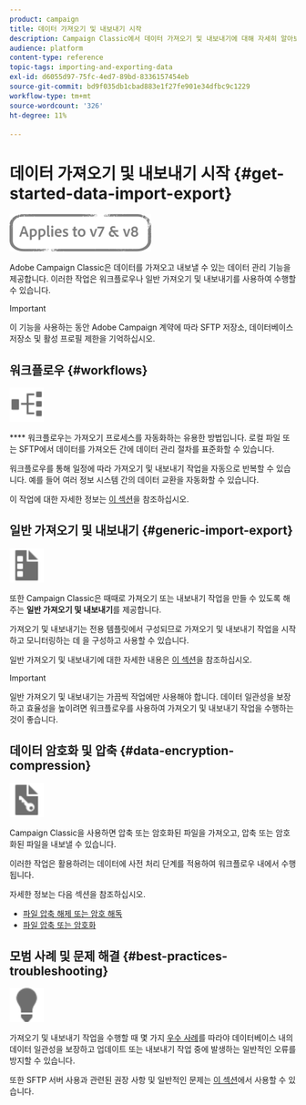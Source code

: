 ```yaml
---
product: campaign
title: 데이터 가져오기 및 내보내기 시작
description: Campaign Classic에서 데이터 가져오기 및 내보내기에 대해 자세히 알아보십시오.
audience: platform
content-type: reference
topic-tags: importing-and-exporting-data
exl-id: d6055d97-75fc-4ed7-89bd-8336157454eb
source-git-commit: bd9f035db1cbad883e1f27fe901e34dfbc9c1229
workflow-type: tm+mt
source-wordcount: '326'
ht-degree: 11%

---
```


# 데이터 가져오기 및 내보내기 시작 {#get-started-data-import-export}

![](../../assets/common.svg)

Adobe Campaign Classic은 데이터를 가져오고 내보낼 수 있는 데이터 관리 기능을 제공합니다. 이러한 작업은 워크플로우나 일반 가져오기 및 내보내기를 사용하여 수행할 수 있습니다.

>[!IMPORTANT]
>
>이 기능을 사용하는 동안 Adobe Campaign 계약에 따라 SFTP 저장소, 데이터베이스 저장소 및 활성 프로필 제한을 기억하십시오.

## 워크플로우 {#workflows}

<img src="assets/do-not-localize/icon_workflows.svg" width="60px">

**** 워크플로우는 가져오기 프로세스를 자동화하는 유용한 방법입니다. 로컬 파일 또는 SFTP에서 데이터를 가져오든 간에 데이터 관리 절차를 표준화할 수 있습니다.

워크플로우를 통해 일정에 따라 가져오기 및 내보내기 작업을 자동으로 반복할 수 있습니다. 예를 들어 여러 정보 시스템 간의 데이터 교환을 자동화할 수 있습니다.

이 작업에 대한 자세한 정보는 [이 섹션](../../platform/using/import-export-workflows.md)을 참조하십시오.

## 일반 가져오기 및 내보내기 {#generic-import-export}

<img src="assets/do-not-localize/icon_templates.svg" width="60px">

또한 Campaign Classic은 때때로 가져오기 또는 내보내기 작업을 만들 수 있도록 해주는 **일반 가져오기 및 내보내기**&#x200B;를 제공합니다.

가져오기 및 내보내기는 전용 템플릿에서 구성되므로 가져오기 및 내보내기 작업을 시작하고 모니터링하는 데 을 구성하고 사용할 수 있습니다.

일반 가져오기 및 내보내기에 대한 자세한 내용은 [이 섹션](../../platform/using/about-generic-imports-exports.md)을 참조하십시오.

>[!IMPORTANT]
>일반 가져오기 및 내보내기는 가끔씩 작업에만 사용해야 합니다. 데이터 일관성을 보장하고 효율성을 높이려면 워크플로우를 사용하여 가져오기 및 내보내기 작업을 수행하는 것이 좋습니다.

## 데이터 암호화 및 압축 {#data-encryption-compression}

<img src="assets/do-not-localize/icon_encrypt.svg" width="60px">

Campaign Classic을 사용하면 압축 또는 암호화된 파일을 가져오고, 압축 또는 암호화된 파일을 내보낼 수 있습니다.

이러한 작업은 활용하려는 데이터에 사전 처리 단계를 적용하여 워크플로우 내에서 수행됩니다.

자세한 정보는 다음 섹션을 참조하십시오.

* [파일 압축 해제 또는 암호 해독](../../platform/using/unzip-decrypt.md)
* [파일 압축 또는 암호화](../../platform/using/zip-encrypt.md)

## 모범 사례 및 문제 해결 {#best-practices-troubleshooting}

<img src="assets/do-not-localize/icon_bestpractices.svg" width="60px">

가져오기 및 내보내기 작업을 수행할 때 몇 가지 [우수 사례](../../platform/using/import-export-best-practices.md)를 따라야 데이터베이스 내의 데이터 일관성을 보장하고 업데이트 또는 내보내기 작업 중에 발생하는 일반적인 오류를 방지할 수 있습니다.

또한 SFTP 서버 사용과 관련된 권장 사항 및 일반적인 문제는 [이 섹션](../../platform/using/sftp-server-usage.md)에서 사용할 수 있습니다.
